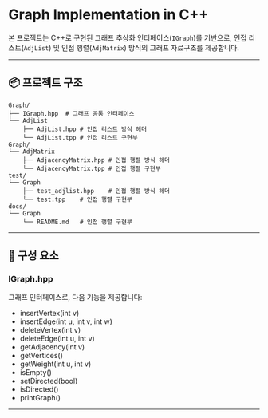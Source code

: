 # Graph Implementation in C++

본 프로젝트는 C++로 구현된 그래프 추상화 인터페이스(`IGraph`)를 기반으로, 인접 리스트(`AdjList`) 및 인접 행렬(`AdjMatrix`) 방식의 그래프 자료구조를 제공합니다.

---

## 📦 프로젝트 구조

```
Graph/
├── IGraph.hpp  # 그래프 공통 인터페이스
└── AdjList
    ├── AdjList.hpp # 인접 리스트 방식 헤더
    └── AdjList.tpp # 인접 리스트 구현부
Graph/
└── AdjMatrix
    ├── AdjacencyMatrix.hpp # 인접 행렬 방식 헤더
    └── AdjacencyMatrix.tpp # 인접 행렬 구현부
test/
└── Graph
    ├── test_adjlist.hpp    # 인접 행렬 방식 헤더
    └── test.tpp    # 인접 행렬 구현부
docs/
└── Graph
    └── README.md   # 인접 행렬 구현부

```

---

## 🧩 구성 요소

### IGraph.hpp

그래프 인터페이스로, 다음 기능을 제공합니다:

- insertVertex(int v)
- insertEdge(int u, int v, int w)
- deleteVertex(int v)
- deleteEdge(int u, int v)
- getAdjacency(int v)
- getVertices()
- getWeight(int u, int v)
- isEmpty()
- setDirected(bool)
- isDirected()
- printGraph()

---